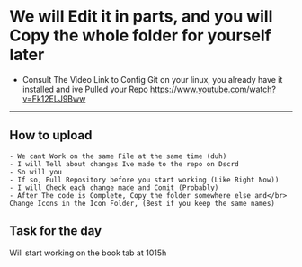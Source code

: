 # We will Edit it in parts, and you will Copy the whole folder for yourself later

- Consult The Video Link to Config Git on your linux, you already have it installed and ive Pulled your Repo
<https://www.youtube.com/watch?v=Fk12ELJ9Bww>

* * *

## How to upload

    - We cant Work on the same File at the same time (duh)
    - I will Tell about changes Ive made to the repo on Dscrd
    - So will you
    - If so, Pull Repository before you start working (Like Right Now))
    - I will Check each change made and Comit (Probably)
    - After The code is Complete, Copy the folder somewhere else and</br> Change Icons in the Icon Folder, (Best if you keep the same names)

## Task for the day

Will start working on the book tab at 1015h
